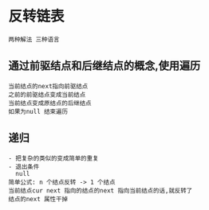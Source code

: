 # 反转链表

    两种解法 三种语言

  ## 通过前驱结点和后继结点的概念,使用遍历
    当前结点的next指向前驱结点
    之前的前驱结点变成当前结点
    当前结点变成原结点的后继结点
    如果为null 结束遍历

  ## 递归
    - 把复杂的类似的变成简单的重复
    - 退出条件
      null
    简单公式: n 个结点反转 -> 1 个结点
    当前结点cur next 指向的结点的next 指向当前结点的话,就反转了
    结点的next 属性干掉
    